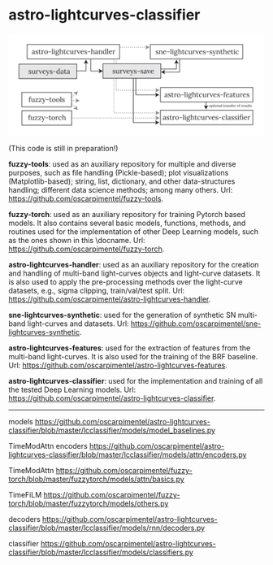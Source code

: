 # astro-lightcurves-classifier
![plot](repos.png)

(This code is still in preparation!)

**fuzzy-tools**: used as an auxiliary repository for multiple and diverse purposes, such as file handling (Pickle-based); plot visualizations (Matplotlib-based); string, list, dictionary, and other data-structures handling; different data science methods; among many others. Url: https://github.com/oscarpimentel/fuzzy-tools.

**fuzzy-torch**: used as an auxiliary repository for training Pytorch based models. It also contains several basic models, functions, methods, and routines used for the implementation of other Deep Learning models, such as the ones shown in this \docname. Url: https://github.com/oscarpimentel/fuzzy-torch.

**astro-lightcurves-handler**: used as an auxiliary repository for the creation and handling of multi-band light-curves objects and light-curve datasets. It is also used to apply the pre-processing methods over the light-curve datasets, e.g., sigma clipping, train/val/test split. Url: https://github.com/oscarpimentel/astro-lightcurves-handler.

**sne-lightcurves-synthetic**: used for the generation of synthetic SN multi-band light-curves and datasets. Url: https://github.com/oscarpimentel/sne-lightcurves-synthetic.

**astro-lightcurves-features**: used for the extraction of features from the multi-band light-curves. It is also used for the training of the BRF baseline. Url: https://github.com/oscarpimentel/astro-lightcurves-features.

**astro-lightcurves-classifier**: used for the implementation and training of all the tested Deep Learning models. Url: https://github.com/oscarpimentel/astro-lightcurves-classifier.

***

models
https://github.com/oscarpimentel/astro-lightcurves-classifier/blob/master/lcclassifier/models/model_baselines.py

TimeModAttn encoders
https://github.com/oscarpimentel/astro-lightcurves-classifier/blob/master/lcclassifier/models/attn/encoders.py

TimeModAttn
https://github.com/oscarpimentel/fuzzy-torch/blob/master/fuzzytorch/models/attn/basics.py

TimeFiLM
https://github.com/oscarpimentel/fuzzy-torch/blob/master/fuzzytorch/models/others.py

decoders
https://github.com/oscarpimentel/astro-lightcurves-classifier/blob/master/lcclassifier/models/rnn/decoders.py

classifier
https://github.com/oscarpimentel/astro-lightcurves-classifier/blob/master/lcclassifier/models/classifiers.py
